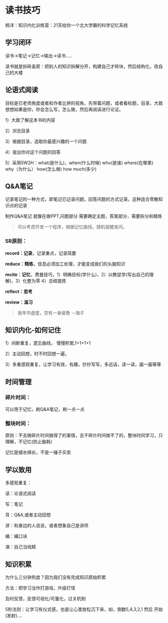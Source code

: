 # 读书技巧

杨洋：知识内化训练营：21天给你一个北大学霸的科学记忆系统 



## 学习闭环

读书->笔记->记忆->输出->读书.....

读书就是拆砖盖房：把别人的知识拆解分开，构建自己才砖块，然后结构化，改自己的大楼

## 论语式阅读

目标是已老师角度或者和作者比拼的视角，先带着问题，或者看标题，目录，大致想想如果是你，你会怎么写，怎么做，然后再阅读进行论证。

1）大致了解这本书的内容

2）浏览目录

3）根据目录，选取你最感兴趣的一个问题

4）提出你对这个问题的回答

5）采用5W2H：what(是什么)，when(什么时候) who(是谁) where(在哪里) why（为什么） how(怎么做) how much(多少)

## Q&A笔记

记录笔记的一种方式，即笔记已记录问题，回答问题的方式记录。这种适合零散知识点的记录

制作Q&A笔记 就像在做PPT,问题部分 需要确定主题，答案部分，需要拆分和精练

> 可以考虑开发一个程序，根据记忆曲线，随机提醒发问。

### 5R原则：

**record：记录**，记录重点，记录简要

**reduce：精练**，信息必须加工处理，才能变成我们的头脑知识

**recite：记忆**，费曼技巧，1）明确目标(学什么)，2）以教促学(写出自己的理解)，3）化整为零 4）总结提炼

**reflect：思考**

**review：温习**

> 我年华虚度，空有一身疲惫  --海子

## 知识内化-如何记住

1）间断重复，遗忘曲线，  慢慢积累,1+1+1+1

2）主动回想，时不时回想一遍，

3）多重感观重复，让学习有效，有趣，抄抄写写，多远话，读一读，画一画等等

## 时间管理

### 碎片时间：

可以用于记忆，刷Q&A笔记，刷一点一点

### 整块时间：

原则：不去做碎片时间做得了的事情，去干碎片时间做不了的，整块时间学习，只理解，不记忆(防止脑耗)

记忆是细水绵长，不是一锤子买卖

## 学以致用

多感观重复：

读：论语式阅读

写：笔记

背：Q&A,或者主动回想

讲：和身边的人说说，或者想象自己是讲师

编：编口诀

演：自己当戏精

## 知识积累

为什么三分钟热度？因为我们没有完成知识原始积累

方法：把学习当作打游戏，升级打怪

及时反馈，反馈可视化/可量化，过关机制

5秒法则：让学习有仪式感，也是让心里放松沉下来，如，倒数5,4,3,2,1 然后 开始(发射)....